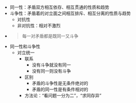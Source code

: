 - 同一性：矛盾双方相互依存、相互贯通的性质和趋势
- 斗争性：矛盾着的对立面之间相互排斥、相互分离的性质与趋势
	- 对抗性
	- 非对抗性：相对不激烈
-
  > 每一对矛盾都是既同一又斗争
- 同一性和斗争性
	- 对立统一
		- 联系
			- 没有斗争就没有同一
			- 没有同一则没有斗争
		- 区别
			- 矛盾的斗争性是无条件绝对的
			- 矛盾的同一性是有条件相对的
		- 方法论：“看问题一分为二”，“求同存异”